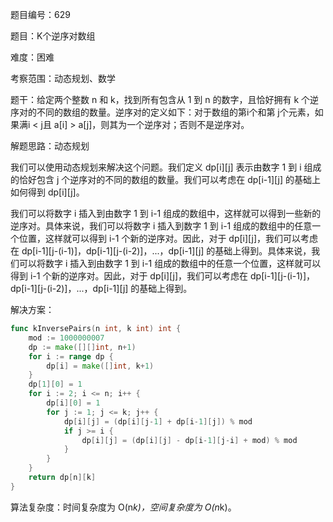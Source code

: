题目编号：629

题目：K个逆序对数组

难度：困难

考察范围：动态规划、数学

题干：给定两个整数 n 和 k，找到所有包含从 1 到 n 的数字，且恰好拥有 k 个逆序对的不同的数组的数量。逆序对的定义如下：对于数组的第i个和第 j个元素，如果满i < j且 a[i] > a[j]，则其为一个逆序对；否则不是逆序对。

解题思路：动态规划

我们可以使用动态规划来解决这个问题。我们定义 dp[i][j] 表示由数字 1 到 i 组成的恰好包含 j 个逆序对的不同的数组的数量。我们可以考虑在 dp[i-1][j] 的基础上如何得到 dp[i][j]。

我们可以将数字 i 插入到由数字 1 到 i-1 组成的数组中，这样就可以得到一些新的逆序对。具体来说，我们可以将数字 i 插入到数字 1 到 i-1 组成的数组中的任意一个位置，这样就可以得到 i-1 个新的逆序对。因此，对于 dp[i][j]，我们可以考虑在 dp[i-1][j-(i-1)]，dp[i-1][j-(i-2)]，...，dp[i-1][j] 的基础上得到。具体来说，我们可以将数字 i 插入到由数字 1 到 i-1 组成的数组中的任意一个位置，这样就可以得到 i-1 个新的逆序对。因此，对于 dp[i][j]，我们可以考虑在 dp[i-1][j-(i-1)]，dp[i-1][j-(i-2)]，...，dp[i-1][j] 的基础上得到。

解决方案：

```go
func kInversePairs(n int, k int) int {
    mod := 1000000007
    dp := make([][]int, n+1)
    for i := range dp {
        dp[i] = make([]int, k+1)
    }
    dp[1][0] = 1
    for i := 2; i <= n; i++ {
        dp[i][0] = 1
        for j := 1; j <= k; j++ {
            dp[i][j] = (dp[i][j-1] + dp[i-1][j]) % mod
            if j >= i {
                dp[i][j] = (dp[i][j] - dp[i-1][j-i] + mod) % mod
            }
        }
    }
    return dp[n][k]
}
```

算法复杂度：时间复杂度为 O(n*k)，空间复杂度为 O(n*k)。